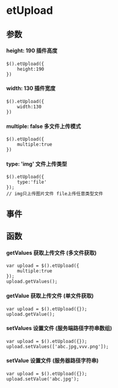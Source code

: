 # etUpload
## 参数
#### height: 190 插件高度
```
$().etUpload({
    height:190
})
```
#### width: 130 插件宽度
```
$().etUpload({
    width:130
})
```
#### multiple: false 多文件上传模式
```
$().etUpload({
    multiple:true
})
```
#### type: 'img' 文件上传类型
```
$().etUpload({
    type:'file'
});
// img只上传图片文件 file上传任意类型文件
```
## 事件
## 函数
####  getValues 获取上传文件 (多文件获取)
```
var upload = $().etUpload({
    multiple:true   
});
upload.getValues();
```
#### getValue 获取上传文件 (单文件获取)
```
var upload = $().etUpload({});
upload.getValue();
```
#### setValues 设置文件 (服务端路径字符串数组)
```
var upload = $().etUpload({});
upload.setValues(['abc.jpg,vvv.png']);
```
#### setValue 设置文件 (服务器路径字符串)
```
var upload = $().etUpload({});
upload.setValue('abc.jpg');
```
